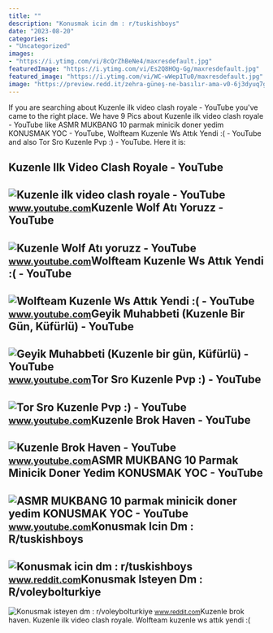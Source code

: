 ```yaml
---
title: ""
description: "Konusmak icin dm : r/tuskishboys"
date: "2023-08-20"
categories:
- "Uncategorized"
images:
- "https://i.ytimg.com/vi/8cQrZhBeNe4/maxresdefault.jpg"
featuredImage: "https://i.ytimg.com/vi/Es2Q8HOg-Gg/maxresdefault.jpg"
featured_image: "https://i.ytimg.com/vi/WC-wWep1Tu0/maxresdefault.jpg"
image: "https://preview.redd.it/zehra-güneş-ne-basılır-ama-v0-6j3dyuq7g6sa1.jpg?auto=webp&amp;s=4735c6e71a9982dc6a3ff195a81b559cda29532a"
---
```


If you are searching about Kuzenle ilk video clash royale - YouTube you've came to the right place. We have 9 Pics about Kuzenle ilk video clash royale - YouTube like ASMR MUKBANG 10 parmak minicik doner yedim KONUSMAK YOC - YouTube, Wolfteam Kuzenle Ws Attık Yendi :( - YouTube and also Tor Sro Kuzenle Pvp :) - YouTube. Here it is:

Kuzenle Ilk Video Clash Royale - YouTube
----------------------------------------

 ![Kuzenle ilk video clash royale - YouTube](https://i.ytimg.com/vi/XxD9VM1QguA/maxresdefault.jpg) <small>www.youtube.com</small>Kuzenle Wolf Atı Yoruzz - YouTube
---------------------------------

 ![Kuzenle Wolf Atı yoruzz - YouTube](https://i.ytimg.com/vi/IdeAA0fOF_w/maxresdefault.jpg) <small>www.youtube.com</small>Wolfteam Kuzenle Ws Attık Yendi :( - YouTube
--------------------------------------------

 ![Wolfteam Kuzenle Ws Attık Yendi :( - YouTube](https://i.ytimg.com/vi/YUl1BiqvEX8/maxresdefault.jpg) <small>www.youtube.com</small>Geyik Muhabbeti (Kuzenle Bir Gün, Küfürlü) - YouTube
----------------------------------------------------

 ![Geyik Muhabbeti (Kuzenle bir gün, Küfürlü) - YouTube](https://i.ytimg.com/vi/8cQrZhBeNe4/maxresdefault.jpg) <small>www.youtube.com</small>Tor Sro Kuzenle Pvp :) - YouTube
--------------------------------

 ![Tor Sro Kuzenle Pvp :) - YouTube](https://i.ytimg.com/vi/Es2Q8HOg-Gg/maxresdefault.jpg) <small>www.youtube.com</small>Kuzenle Brok Haven - YouTube
----------------------------

 ![Kuzenle Brok Haven - YouTube](https://i.ytimg.com/vi/CJYoWL-GLuU/maxresdefault.jpg?sqp=-oaymwEmCIAKENAF8quKqQMa8AEB-AH-CYAC0AWKAgwIABABGHIgTygyMA8=&rs=AOn4CLAdF3sm0xWr_6SVuKYJAg6chXskTA) <small>www.youtube.com</small>ASMR MUKBANG 10 Parmak Minicik Doner Yedim KONUSMAK YOC - YouTube
-----------------------------------------------------------------

 ![ASMR MUKBANG 10 parmak minicik doner yedim KONUSMAK YOC - YouTube](https://i.ytimg.com/vi/WC-wWep1Tu0/maxresdefault.jpg) <small>www.youtube.com</small>Konusmak Icin Dm : R/tuskishboys
--------------------------------

 ![Konusmak icin dm : r/tuskishboys](https://preview.redd.it/konusmak-icin-dm-v0-jvnngg5kbqna1.jpg?width=640&crop=smart&auto=webp&s=68f157cc44556f82d6467a15212a4018a8c495c0) <small>www.reddit.com</small>Konusmak Isteyen Dm : R/voleybolturkiye
---------------------------------------

 ![Konusmak isteyen dm : r/voleybolturkiye](https://preview.redd.it/zehra-güneş-ne-basılır-ama-v0-6j3dyuq7g6sa1.jpg?auto=webp&s=4735c6e71a9982dc6a3ff195a81b559cda29532a) <small>www.reddit.com</small>Kuzenle brok haven. Kuzenle ilk video clash royale. Wolfteam kuzenle ws attık yendi :(
